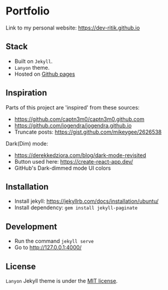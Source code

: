 # Portfolio
Link to my personal website: https://dev-ritik.github.io

## Stack
- Built on `Jekyll`.
- `Lanyon` theme.
- Hosted on [Github pages](https://pages.github.com/)

## Inspiration
Parts of this project are 'inspired' from these sources:
- https://github.com/captn3m0/captn3m0.github.com
- https://github.com/jogendra/jogendra.github.io
- Truncate posts: https://gist.github.com/mikeygee/2626538

Dark(Dim) mode:
- https://derekkedziora.com/blog/dark-mode-revisited
- Button used here: https://create-react-app.dev/
- GitHub's Dark-dimmed mode UI colors

## Installation
- Install jekyll: https://jekyllrb.com/docs/installation/ubuntu/
- Install dependency: `gem install jekyll-paginate`

## Development
- Run the command `jekyll serve`
- Go to http://127.0.0.1:4000/

## License
`Lanyon` Jekyll theme is under the [MIT license](https://github.com/poole/lanyon/blob/master/LICENSE.md).
